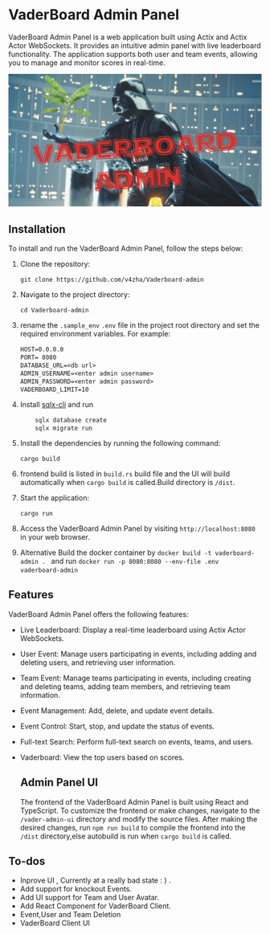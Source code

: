 # VaderBoard Admin Panel

VaderBoard Admin Panel is a web application built using Actix and Actix Actor WebSockets. It provides an intuitive admin panel with live leaderboard functionality. The application supports both user and team events, allowing you to manage and monitor scores in real-time.

![Vaderboard Admin](/assets/v-admin.png)

## Installation

To install and run the VaderBoard Admin Panel, follow the steps below:

1. Clone the repository:

    ```
    git clone https://github.com/v4zha/Vaderboard-admin
    ```

2. Navigate to the project directory:

    ```
    cd Vaderboard-admin
    ```

3. rename the `.sample_env` `.env` file in the project root directory and set the required environment variables. For example:

    ```
    HOST=0.0.0.0
    PORT= 8080
    DATABASE_URL=<db url>
    ADMIN_USERNAME=<enter admin username>
    ADMIN_PASSWORD=<enter admin password>
    VADERBOARD_LIMIT=10
    ```

4. Install [sqlx-cli](https://crates.io/crates/sqlx-cli)
   and run
    ```
        sqlx database create
        sqlx migrate run
    ```
5. Install the dependencies by running the following command:

    ```
    cargo build
    ```

6. frontend build is listed in `build.rs` build file and the UI will build automatically when `cargo build` is called.Build directory is `/dist`.

7. Start the application:

    ```
    cargo run
    ```

8. Access the VaderBoard Admin Panel by visiting `http://localhost:8080` in your web browser.

9. Alternative Build the docker container by `docker build -t vaderboard-admin . ` and run `docker run -p 8080:8080 --env-file .env vaderboard-admin`

## Features

VaderBoard Admin Panel offers the following features:

-   Live Leaderboard: Display a real-time leaderboard using Actix Actor WebSockets.
-   User Event: Manage users participating in events, including adding and deleting users, and retrieving user information.
-   Team Event: Manage teams participating in events, including creating and deleting teams, adding team members, and retrieving team information.
-   Event Management: Add, delete, and update event details.
-   Event Control: Start, stop, and update the status of events.
-   Full-text Search: Perform full-text search on events, teams, and users.
-   Vaderboard: View the top users based on scores.

    ## Admin Panel UI

    The frontend of the VaderBoard Admin Panel is built using React and TypeScript. To customize the frontend or make changes, navigate to the `/vader-admin-ui` directory and modify the source files. After making the desired changes, run `npm run build` to compile the frontend into the `/dist` directory,else autobuild is run when `cargo build` is called.

## To-dos

-   Inprove UI , Currently at a really bad state : ) .
-   Add support for knockout Events.
-   Add UI support for Team and User Avatar.
-   Add React Component for VaderBoard Client.
-   Event,User and Team Deletion
-   VaderBoard Client UI
